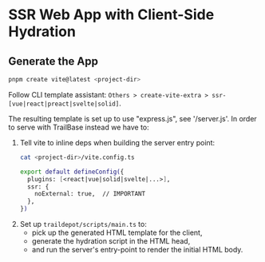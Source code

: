 # SSR Web App with Client-Side Hydration

## Generate the App

```bash
pnpm create vite@latest <project-dir>
```

Follow CLI template assistant: `Others > create-vite-extra > ssr-[vue|react|preact|svelte|solid]`.

The resulting template is set up to use "express.js", see
'<project-dir>/server.js'. In order to serve with TrailBase instead we have to:

1. Tell vite to inline deps when building the server entry point:
    ```bash
    cat <project-dir>/vite.config.ts

    export default defineConfig({
      plugins: [<react|vue|solid|svelte|...>],
      ssr: {
        noExternal: true,  // IMPORTANT
      },
    })
    ```
2. Set up `traildepot/scripts/main.ts` to:
    * pick up the generated HTML template for the client,
    * generate the hydration script in the HTML head,
    * and run the server's entry-point to render the initial HTML body.
